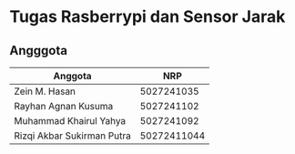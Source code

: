 # Tugas Rasberrypi dan Sensor Jarak

## Angggota

| Anggota | NRP  |
| ------- | --- |
| Zein M. Hasan | 5027241035 |
| Rayhan Agnan Kusuma | 5027241102 |
| Muhammad Khairul Yahya | 5027241092 |
| Rizqi Akbar Sukirman Putra | 50272411044 |


